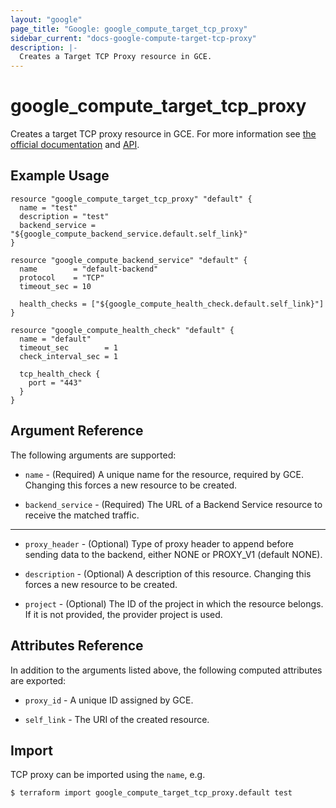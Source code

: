 ```yaml
---
layout: "google"
page_title: "Google: google_compute_target_tcp_proxy"
sidebar_current: "docs-google-compute-target-tcp-proxy"
description: |-
  Creates a Target TCP Proxy resource in GCE.
---
```


# google\_compute\_target\_tcp\_proxy

Creates a target TCP proxy resource in GCE. For more information see
[the official
documentation](https://cloud.google.com/compute/docs/load-balancing/tcp-ssl/tcp-proxy) and
[API](https://cloud.google.com/compute/docs/reference/latest/targetTcpProxies).


## Example Usage

```hcl
resource "google_compute_target_tcp_proxy" "default" {
  name = "test"
  description = "test"
  backend_service = "${google_compute_backend_service.default.self_link}"
}

resource "google_compute_backend_service" "default" {
  name        = "default-backend"
  protocol    = "TCP"
  timeout_sec = 10

  health_checks = ["${google_compute_health_check.default.self_link}"]
}

resource "google_compute_health_check" "default" {
  name = "default"
  timeout_sec        = 1
  check_interval_sec = 1

  tcp_health_check {
    port = "443"
  }
}
```

## Argument Reference

The following arguments are supported:

* `name` - (Required) A unique name for the resource, required by GCE. Changing
    this forces a new resource to be created.

* `backend_service` - (Required) The URL of a Backend Service resource to receive the matched traffic.

- - -

* `proxy_header` - (Optional) Type of proxy header to append before sending
    data to the backend, either NONE or PROXY_V1 (default NONE).

* `description` - (Optional) A description of this resource. Changing this
    forces a new resource to be created.

* `project` - (Optional) The ID of the project in which the resource belongs. If it
    is not provided, the provider project is used.

## Attributes Reference

In addition to the arguments listed above, the following computed attributes are
exported:

* `proxy_id` - A unique ID assigned by GCE.

* `self_link` - The URI of the created resource.

## Import

TCP proxy can be imported using the `name`, e.g.

```
$ terraform import google_compute_target_tcp_proxy.default test
```
